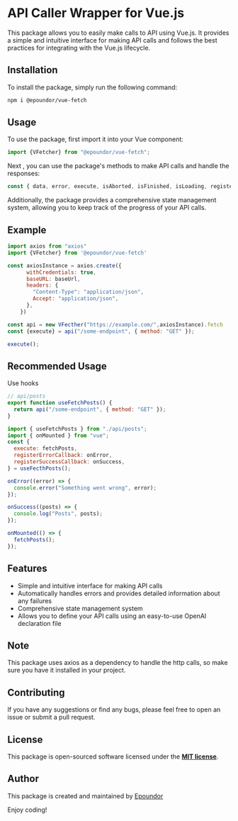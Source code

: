 # **API Caller Wrapper for Vue.js**

This package allows you to easily make calls to API using Vue.js. It provides a simple and intuitive interface for making API calls and follows the best practices for integrating with the Vue.js lifecycle.

## **Installation**

To install the package, simply run the following command:

```bash
npm i @epoundor/vue-fetch
```

## **Usage**

To use the package, first import it into your Vue component:

```jsx
import {VFetcher} from "@epoundor/vue-fetch";
```

Next , you can use the package's methods to make API calls and handle the responses:

```js
const { data, error, execute, isAborted, isFinished, isLoading, registerSuccessCallback, registerErrorCallback } = new VFetcher("https://example.com/").fetc();
```

Additionally, the package provides a comprehensive state management system, allowing you to keep track of the progress of your API calls.

## **Example**


```js
import axios from "axios"
import {VFetcher} from '@epoundor/vue-fetch'

const axiosInstance = axios.create({
      withCredentials: true,
      baseURL: baseUrl,
      headers: {
        "Content-Type": "application/json",
        Accept: "application/json",
      },
    })

const api = new VFecther("https://example.com/",axiosInstance).fetch
const {execute} = api("/some-endpoint", { method: "GET" });

execute();

```

## **Recommended Usage**

Use hooks

```js
// api/posts
export function useFetchPosts() {
  return api("/some-endpoint", { method: "GET" });
}
```

```js
import { useFetchPosts } from "./api/posts";
import { onMounted } from "vue";
const {
  execute: fetchPosts,
  registerErrorCallback: onError,
  registerSuccessCallback: onSuccess,
} = useFecthPosts();

onError((error) => {
  console.error("Something went wrong", error);
});

onSuccess((posts) => {
  console.log("Posts", posts);
});

onMounted(() => {
  fetchPosts();
});
```

## **Features**

- Simple and intuitive interface for making API calls
- Automatically handles errors and provides detailed information about any failures
- Comprehensive state management system
- Allows you to define your API calls using an easy-to-use OpenAI declaration file

## **Note**

This package uses axios as a dependency to handle the http calls, so make sure you have it installed in your project.

## **Contributing**

If you have any suggestions or find any bugs, please feel free to open an issue or submit a pull request.

## **License**

This package is open-sourced software licensed under the **[MIT license](https://opensource.org/licenses/MIT)**.

## **Author**

This package is created and maintained by [Epoundor](https://github.com/epoundor)

Enjoy coding!

```

```

